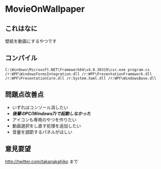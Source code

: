 # MovieOnWallpaper

## これはなに
壁紙を動画にするやつです

## コンパイル
`C:\Windows\Microsoft.NET\Framework64\v4.0.30319\csc.exe program.cs /r:WPF\WindowsFormsIntegration.dll /r:WPF\PresentationFramework.dll /r:WPF\PresentationCore.dll /r:System.Xaml.dll /r:WPF\WindowsBase.dll`

## 問題点改善点
* いずれはコンソール消したい
* ***後輩のPC(Windows7)で起動しなかった***
* アイコンも専用のやつを作りたい
* 動画選択をし直す処理を追加したい
* 音量を調節するパネルがほしい

## 意見要望
http://twitter.com/takanakahiko まで
